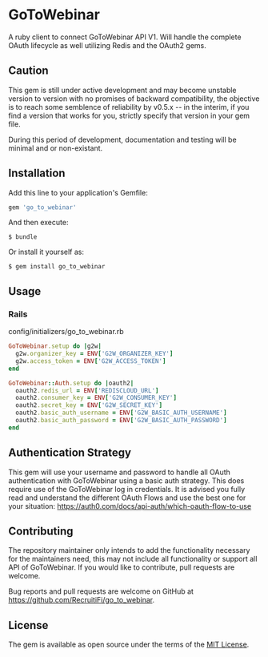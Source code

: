 # GoToWebinar

A ruby client to connect GoToWebinar API V1. Will handle the complete OAuth lifecycle as well utilizing Redis and the OAuth2 gems.

## Caution

This gem is still under active development and may become unstable version to version with no promises of backward compatibility, the objective is to reach some semblence of reliability by v0.5.x -- in the interim, if you find a version that works for you, strictly specify that version in your gem file.

During this period of development, documentation and testing will be minimal and or non-existant.

## Installation

Add this line to your application's Gemfile:

```ruby
gem 'go_to_webinar'
```

And then execute:

    $ bundle

Or install it yourself as:

    $ gem install go_to_webinar

## Usage

### Rails

config/initializers/go_to_webinar.rb
```ruby
GoToWebinar.setup do |g2w|
  g2w.organizer_key = ENV['G2W_ORGANIZER_KEY']
  g2w.access_token = ENV['G2W_ACCESS_TOKEN']
end

GoToWebinar::Auth.setup do |oauth2|
  oauth2.redis_url = ENV['REDISCLOUD_URL']
  oauth2.consumer_key = ENV['G2W_CONSUMER_KEY']
  oauth2.secret_key = ENV['G2W_SECRET_KEY']
  oauth2.basic_auth_username = ENV['G2W_BASIC_AUTH_USERNAME']
  oauth2.basic_auth_password = ENV['G2W_BASIC_AUTH_PASSWORD']
end
```

## Authentication Strategy

This gem will use your username and password to handle all OAuth authentication with GoToWebinar using a basic auth strategy. This does require use of the GoToWebinar log in credentials. It is advised you fully read and understand the different OAuth Flows and use the best one for your situation: https://auth0.com/docs/api-auth/which-oauth-flow-to-use

## Contributing

The repository maintainer only intends to add the functionality necessary for the maintainers need, this may not include all functionality or support all API of GoToWebinar. If you would like to contribute, pull requests are welcome.
 
Bug reports and pull requests are welcome on GitHub at https://github.com/RecruitiFi/go_to_webinar.

## License

The gem is available as open source under the terms of the [MIT License](http://opensource.org/licenses/MIT).
